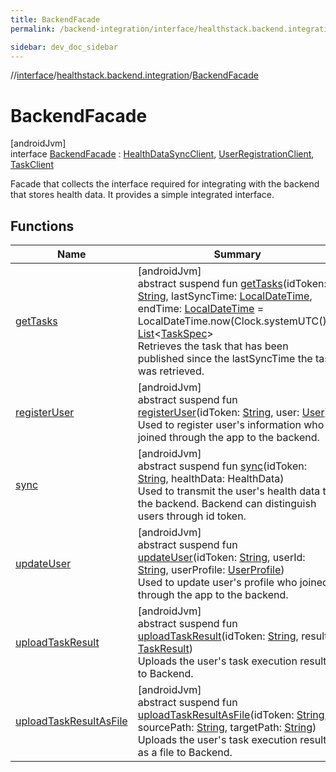 ```yaml
---
title: BackendFacade
permalink: /backend-integration/interface/healthstack.backend.integration/-backend-facade/index.html

sidebar: dev_doc_sidebar
---
```

//[interface](../../../index.html)/[healthstack.backend.integration](../index.html)/[BackendFacade](index.html)



# BackendFacade



[androidJvm]\
interface [BackendFacade](index.html) : [HealthDataSyncClient](../../healthstack.backend.integration.healthdata/-health-data-sync-client/index.html), [UserRegistrationClient](../../healthstack.backend.integration.registration/-user-registration-client/index.html), [TaskClient](../../healthstack.backend.integration.task/-task-client/index.html)

Facade that collects the interface required for integrating with the backend that stores health data. It provides a simple integrated interface.



## Functions


| Name | Summary |
|---|---|
| [getTasks](../../healthstack.backend.integration.task/-task-client/get-tasks.html) | [androidJvm]<br>abstract suspend fun [getTasks](../../healthstack.backend.integration.task/-task-client/get-tasks.html)(idToken: [String](https://kotlinlang.org/api/latest/jvm/stdlib/kotlin/-string/index.html), lastSyncTime: [LocalDateTime](https://developer.android.com/reference/kotlin/java/time/LocalDateTime.html), endTime: [LocalDateTime](https://developer.android.com/reference/kotlin/java/time/LocalDateTime.html) = LocalDateTime.now(Clock.systemUTC())): [List](https://kotlinlang.org/api/latest/jvm/stdlib/kotlin.collections/-list/index.html)&lt;[TaskSpec](../../healthstack.backend.integration.task/-task-spec/index.html)&gt;<br>Retrieves the task that has been published since the lastSyncTime the task was retrieved. |
| [registerUser](../../healthstack.backend.integration.registration/-user-registration-client/register-user.html) | [androidJvm]<br>abstract suspend fun [registerUser](../../healthstack.backend.integration.registration/-user-registration-client/register-user.html)(idToken: [String](https://kotlinlang.org/api/latest/jvm/stdlib/kotlin/-string/index.html), user: [User](../../healthstack.backend.integration.registration/-user/index.html))<br>Used to register user's information who joined through the app to the backend. |
| [sync](../../healthstack.backend.integration.healthdata/-health-data-sync-client/sync.html) | [androidJvm]<br>abstract suspend fun [sync](../../healthstack.backend.integration.healthdata/-health-data-sync-client/sync.html)(idToken: [String](https://kotlinlang.org/api/latest/jvm/stdlib/kotlin/-string/index.html), healthData: HealthData)<br>Used to transmit the user's health data to the backend. Backend can distinguish users through id token. |
| [updateUser](../../healthstack.backend.integration.registration/-user-registration-client/update-user.html) | [androidJvm]<br>abstract suspend fun [updateUser](../../healthstack.backend.integration.registration/-user-registration-client/update-user.html)(idToken: [String](https://kotlinlang.org/api/latest/jvm/stdlib/kotlin/-string/index.html), userId: [String](https://kotlinlang.org/api/latest/jvm/stdlib/kotlin/-string/index.html), userProfile: [UserProfile](../../healthstack.backend.integration.registration/-user-profile/index.html))<br>Used to update user's profile who joined through the app to the backend. |
| [uploadTaskResult](../../healthstack.backend.integration.task/-task-client/upload-task-result.html) | [androidJvm]<br>abstract suspend fun [uploadTaskResult](../../healthstack.backend.integration.task/-task-client/upload-task-result.html)(idToken: [String](https://kotlinlang.org/api/latest/jvm/stdlib/kotlin/-string/index.html), result: [TaskResult](../../healthstack.backend.integration.task/-task-result/index.html))<br>Uploads the user's task execution result to Backend. |
| [uploadTaskResultAsFile](../../healthstack.backend.integration.task/-task-client/upload-task-result-as-file.html) | [androidJvm]<br>abstract suspend fun [uploadTaskResultAsFile](../../healthstack.backend.integration.task/-task-client/upload-task-result-as-file.html)(idToken: [String](https://kotlinlang.org/api/latest/jvm/stdlib/kotlin/-string/index.html), sourcePath: [String](https://kotlinlang.org/api/latest/jvm/stdlib/kotlin/-string/index.html), targetPath: [String](https://kotlinlang.org/api/latest/jvm/stdlib/kotlin/-string/index.html))<br>Uploads the user's task execution result as a file to Backend. |

